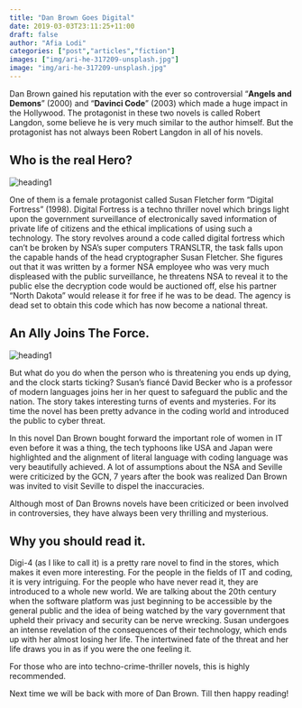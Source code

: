 ```yaml
---
title: "Dan Brown Goes Digital"
date: 2019-03-03T23:11:25+11:00
draft: false
author: "Afia Lodi"
categories: ["post","articles","fiction"]
images: ["img/ari-he-317209-unsplash.jpg"]
image: "img/ari-he-317209-unsplash.jpg"
---
```

Dan Brown gained his reputation with the ever so controversial “**Angels and Demons**” (2000) and “**Davinci Code**” (2003) which made a huge impact in the Hollywood. The protagonist in these two novels is called Robert Langdon, some believe he is very much similar to the author himself.
But the protagonist has not always been Robert Langdon in all of his novels.

## Who is the real Hero?

![heading1](/inline/heading-gifs/afia1.gif)

One of them is a female protagonist called Susan Fletcher form “Digital Fortress” (1998). Digital Fortress is a techno thriller novel which brings light upon the government surveillance of electronically saved information of private life of citizens and the ethical implications of using such a technology. The story revolves around a code called digital fortress which can’t be broken by NSA’s super computers TRANSLTR, the task falls upon the capable hands of the head cryptographer Susan Fletcher. She figures out that it was written by a former NSA employee who was very much displeased with the public surveillance, he threatens NSA to reveal it to the public else the decryption code would be auctioned off, else his partner “North Dakota” would release it for free if he was to be dead. The agency is dead set to obtain this code which has now become a national threat.

## An Ally Joins The Force.

![heading1](/inline/heading-gifs/afia2.gif)

But what do you do when the person who is threatening you ends up dying, and the clock starts ticking? Susan’s fiancé David Becker who is a professor of modern languages joins her in her quest to safeguard the public and the nation. The story takes interesting turns of events and mysteries. For its time the novel has been pretty advance in the coding world and introduced the public to cyber threat.

In this novel Dan Brown bought forward the important role of women in IT even before it was a thing, the tech typhoons like USA and Japan were highlighted and the alignment of literal language with coding language was very beautifully achieved. A lot of assumptions about the NSA and Seville were criticized by the GCN, 7 years after the book was realized Dan Brown was invited to visit Seville to dispel the inaccuracies.

Although most of Dan Browns novels have been criticized or been involved in controversies, they have always been very thrilling and mysterious.

## Why you should read it.

Digi-4 (as I like to call it) is a pretty rare novel to find in the stores, which makes it even more interesting. For the people in the fields of IT and coding, it is very intriguing. For the people who have never read it, they are introduced to a whole new world. We are talking about the 20th century when the software platform was just beginning to be accessible by the general public and the idea of being watched by the vary government that upheld their privacy and security can be nerve wrecking. Susan undergoes an intense revelation of the consequences of their technology, which ends up with her almost losing her life. The intertwined fate of the threat and her life draws you in as if you were the one feeling it.

For those who are into techno-crime-thriller novels, this is highly recommended.

Next time we will be back with more of Dan Brown. Till then happy reading!